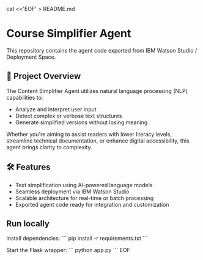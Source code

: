 cat <<'EOF' > README.md
# Course Simplifier Agent

This repository contains the agent code exported from IBM Watson Studio / Deployment Space.

## 🚀 Project Overview

The Content Simplifier Agent utilizes natural language processing (NLP) capabilities to:
- Analyze and interpret user input
- Detect complex or verbose text structures
- Generate simplified versions without losing meaning

Whether you're aiming to assist readers with lower literacy levels, streamline technical documentation, or enhance digital accessibility, this agent brings clarity to complexity.

## 🛠️ Features

- Text simplification using AI-powered language models
- Seamless deployment via IBM Watson Studio
- Scalable architecture for real-time or batch processing
- Exported agent code ready for integration and customization

## Run locally

Install dependencies:
\`\`\`
pip install -r requirements.txt
\`\`\`

Start the Flask wrapper:
\`\`\`
python app.py
\`\`\`
EOF

